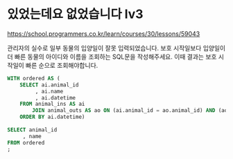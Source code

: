 # 있었는데요 없었습니다 lv3
https://school.programmers.co.kr/learn/courses/30/lessons/59043

관리자의 실수로 일부 동물의 입양일이 잘못 입력되었습니다. 보호 시작일보다 입양일이 더 빠른 동물의 아이디와 이름을 조회하는 SQL문을 작성해주세요. 이때 결과는 보호 시작일이 빠른 순으로 조회해야합니다.

```sql
WITH ordered AS (
    SELECT ai.animal_id
         , ai.name
         , ai.datetime
    FROM animal_ins AS ai
        JOIN animal_outs AS ao ON (ai.animal_id = ao.animal_id) AND (ao.datetime < ai.datetime)
    ORDER BY ai.datetime)
    
SELECT animal_id
     , name
FROM ordered
;
```
